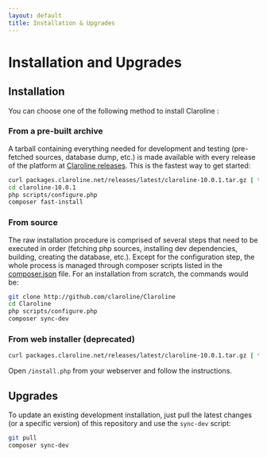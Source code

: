 ```yaml
---
layout: default
title: Installation & Upgrades
---
```


# Installation and Upgrades

## Installation

You can choose one of the following method to install Claroline :


### From a pre-built archive

A tarball containing everything needed for development and testing
(pre-fetched sources, database dump, etc.) is made available with every release
of the platform at [Claroline releases](packages.claroline.net/releases). This is the
fastest way to get started:

```bash
curl packages.claroline.net/releases/latest/claroline-10.0.1.tar.gz | tar xzv
cd claroline-10.0.1
php scripts/configure.php
composer fast-install
``` 


### From source

The raw installation procedure is comprised of several steps that need to be
executed in order (fetching php sources, installing dev dependencies, building,
creating the database, etc.). Except for the configuration step, the whole process
is managed through composer scripts listed in the [composer.json](composer.json)
file. For an installation from scratch, the commands would be:

```bash
git clone http://github.com/claroline/Claroline
cd Claroline
php scripts/configure.php
composer sync-dev
``` 


### From web installer (deprecated)

```bash
curl packages.claroline.net/releases/latest/claroline-10.0.1.tar.gz | tar xzv 
```

Open `/install.php` from your webserver and follow the instructions.


## Upgrades

To update an existing development installation, just pull the latest changes
(or a specific version) of this repository and use the `sync-dev` script:

```bash
git pull
composer sync-dev
``` 
